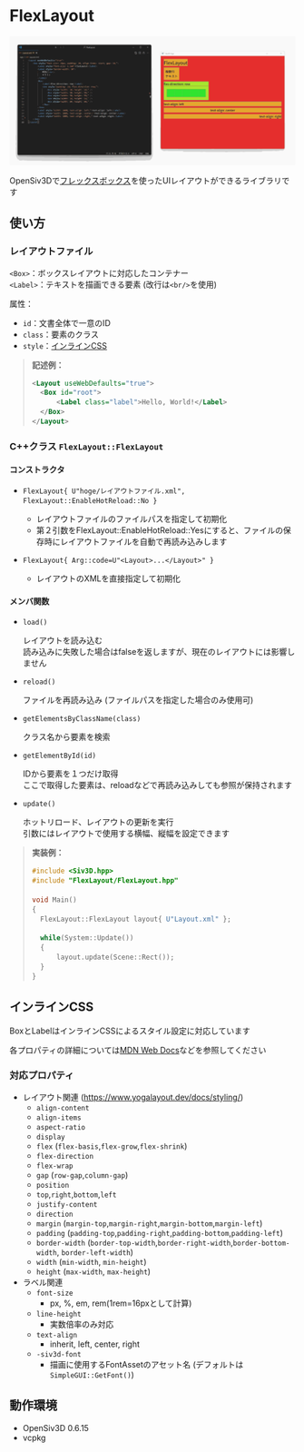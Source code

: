 # FlexLayout

![hot_reload_demo](assets/hot_reload_demo.gif)

OpenSiv3Dで[フレックスボックス](https://developer.mozilla.org/ja/docs/Learn/CSS/CSS_layout/Flexbox)を使ったUIレイアウトができるライブラリです

## 使い方

### レイアウトファイル

`<Box>`：ボックスレイアウトに対応したコンテナー   
`<Label>`：テキストを描画できる要素 (改行は`<br/>`を使用)

属性：

- `id`：文書全体で一意のID
- `class`：要素のクラス
- `style`：[インラインCSS](#インラインCSS)

> **記述例：**
> ```xml
> <Layout useWebDefaults="true">
> 	<Box id="root">
> 		<Label class="label">Hello, World!</Label>
> 	</Box>
> </Layout>
> ```

### C++クラス `FlexLayout::FlexLayout`

#### コンストラクタ

- `FlexLayout{ U"hoge/レイアウトファイル.xml", FlexLayout::EnableHotReload::No }`
  - レイアウトファイルのファイルパスを指定して初期化
  - 第２引数をFlexLayout::EnableHotReload::Yesにすると、ファイルの保存時にレイアウトファイルを自動で再読み込みします

- `FlexLayout{ Arg::code=U"<Layout>...</Layout>" }`
  - レイアウトのXMLを直接指定して初期化

#### メンバ関数

- `load()`

  レイアウトを読み込む   
  読み込みに失敗した場合はfalseを返しますが、現在のレイアウトには影響しません

- `reload()`

  ファイルを再読み込み (ファイルパスを指定した場合のみ使用可)

- `getElementsByClassName(class)`

  クラス名から要素を検索

- `getElementById(id)`

  IDから要素を１つだけ取得   
  ここで取得した要素は、reloadなどで再読み込みしても参照が保持されます

- `update()`

  ホットリロード、レイアウトの更新を実行   
  引数にはレイアウトで使用する横幅、縦幅を設定できます

> **実装例：**
>
> ```cpp
> #include <Siv3D.hpp>
> #include "FlexLayout/FlexLayout.hpp"
> 
> void Main()
> {
> 	FlexLayout::FlexLayout layout{ U"Layout.xml" };
> 	
> 	while(System::Update())
> 	{
> 		layout.update(Scene::Rect());
> 	}
> }
> ```

## インラインCSS

BoxとLabelはインラインCSSによるスタイル設定に対応しています

各プロパティの詳細については[MDN Web Docs](https://developer.mozilla.org/ja/docs/Web/CSS)などを参照してください

### 対応プロパティ

- レイアウト関連 (https://www.yogalayout.dev/docs/styling/)
  - `align-content`
  - `align-items`
  - `aspect-ratio`
  - `display`
  - `flex` (`flex-basis`,`flex-grow`,`flex-shrink`)
  - `flex-direction`
  - `flex-wrap`
  - `gap` (`row-gap`,`column-gap`)
  - `position`
  - `top`,`right`,`bottom`,`left`
  - `justify-content`
  - `direction`
  - `margin` (`margin-top`,`margin-right`,`margin-bottom`,`margin-left`)
  - `padding` (`padding-top`,`padding-right`,`padding-bottom`,`padding-left`)
  - `border-width` (`border-top-width`,`border-right-width`,`border-bottom-width`, `border-left-width`)
  - `width` (`min-width`, `min-height`)
  - `height` (`max-width`, `max-height`)
- ラベル関連
  - `font-size`
    - px, %, em, rem(1rem=16pxとして計算)
  - `line-height`
    - 実数倍率のみ対応
  - `text-align`
    - inherit, left, center, right
  - `-siv3d-font`
    - 描画に使用するFontAssetのアセット名 (デフォルトは`SimpleGUI::GetFont()`)

## 動作環境

- OpenSiv3D 0.6.15
- vcpkg
